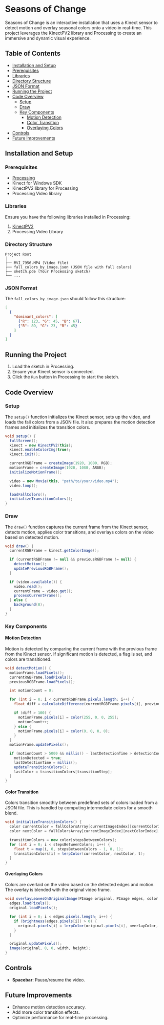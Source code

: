 # Seasons of Change

Seasons of Change is an interactive installation that uses a Kinect sensor to detect motion and overlay seasonal colors onto a video in real-time. This project leverages the KinectPV2 library and Processing to create an immersive and dynamic visual experience.

## Table of Contents

- [Installation and Setup](#installation-and-setup)
- [Prerequisites](#prerequisites)
- [Libraries](#libraries)
- [Directory Structure](#directory-structure)
- [JSON Format](#json-format)
- [Running the Project](#running-the-project)
- [Code Overview](#code-overview)
  - [Setup](#setup)
  - [Draw](#draw)
  - [Key Components](#key-components)
    - [Motion Detection](#motion-detection)
    - [Color Transition](#color-transition)
    - [Overlaying Colors](#overlaying-colors)
- [Controls](#controls)
- [Future Improvements](#future-improvements)

## Installation and Setup

### Prerequisites

- [Processing](https://processing.org/download/)
- Kinect for Windows SDK
- KinectPV2 library for Processing
- Processing Video library

### Libraries

Ensure you have the following libraries installed in Processing:

1. [KinectPV2](https://github.com/ThomasLengeling/KinectPV2)
2. Processing Video Library

### Directory Structure

```
Project Root
│
├── MVI_7956.MP4 (Video file)
├── fall_colors_by_image.json (JSON file with fall colors)
├── sketch.pde (Your Processing sketch)
└── ...
```

### JSON Format

The `fall_colors_by_image.json` should follow this structure:

```json
[
  {
    "dominant_colors": [
      {"R": 123, "G": 45, "B": 67},
      {"R": 89, "G": 23, "B": 45}
    ]
  }
]
```

## Running the Project

1. Load the sketch in Processing.
2. Ensure your Kinect sensor is connected.
3. Click the `Run` button in Processing to start the sketch.

## Code Overview

### Setup

The `setup()` function initializes the Kinect sensor, sets up the video, and loads the fall colors from a JSON file. It also prepares the motion detection frames and initializes the transition colors.

```java
void setup() {
  fullScreen();
  kinect = new KinectPV2(this);
  kinect.enableColorImg(true);
  kinect.init();

  currentRGBFrame = createImage(1920, 1080, RGB);
  motionFrame = createImage(1920, 1080, ARGB);
  initializeMotionFrame();

  video = new Movie(this, "path/to/your/video.mp4");
  video.loop();

  loadFallColors();
  initializeTransitionColors();
}
```

### Draw

The `draw()` function captures the current frame from the Kinect sensor, detects motion, applies color transitions, and overlays colors on the video based on detected motion.

```java
void draw() {
  currentRGBFrame = kinect.getColorImage();

  if (currentRGBFrame != null && previousRGBFrame != null) {
    detectMotion();
    updatePreviousRGBFrame();
  }

  if (video.available()) {
    video.read();
    currentFrame = video.get();
    processCurrentFrame();
  } else {
    background(0);
  }
}
```

### Key Components

#### Motion Detection

Motion is detected by comparing the current frame with the previous frame from the Kinect sensor. If significant motion is detected, a flag is set, and colors are transitioned.

```java
void detectMotion() {
  motionFrame.loadPixels();
  currentRGBFrame.loadPixels();
  previousRGBFrame.loadPixels();

  int motionCount = 0;

  for (int i = 0; i < currentRGBFrame.pixels.length; i++) {
    float diff = calculateDifference(currentRGBFrame.pixels[i], previousRGBFrame.pixels[i]);

    if (diff > 100) {
      motionFrame.pixels[i] = color(255, 0, 0, 255);
      motionCount++;
    } else {
      motionFrame.pixels[i] = color(0, 0, 0, 0);
    }
  }
  motionFrame.updatePixels();

  if (motionCount > 5000 && millis() - lastDetectionTime > detectionCooldown) {
    motionDetected = true;
    lastDetectionTime = millis();
    updateTransitionColors();
    lastColor = transitionColors[transitionStep];
  }
}
```

#### Color Transition

Colors transition smoothly between predefined sets of colors loaded from a JSON file. This is handled by computing intermediate colors for a smooth blend.

```java
void initializeTransitionColors() {
  color currentColor = fallColorsArray[currentImageIndex][currentColorIndex];
  color nextColor = fallColorsArray[currentImageIndex][nextColorIndex];

  transitionColors = new color[stepsBetweenColors];
  for (int i = 0; i < stepsBetweenColors; i++) {
    float t = map(i, 0, stepsBetweenColors - 1, 0, 1);
    transitionColors[i] = lerpColor(currentColor, nextColor, t);
  }
}
```

#### Overlaying Colors

Colors are overlaid on the video based on the detected edges and motion. The overlay is blended with the original video frame.

```java
void overlayLeavesOnOriginalImage(PImage original, PImage edges, color overlayColor) {
  edges.loadPixels();
  original.loadPixels();

  for (int i = 0; i < edges.pixels.length; i++) {
    if (brightness(edges.pixels[i]) > 0) {
      original.pixels[i] = lerpColor(original.pixels[i], overlayColor, 0.8);
    }
  }

  original.updatePixels();
  image(original, 0, 0, width, height);
}
```

## Controls

- **Spacebar**: Pause/resume the video.

## Future Improvements

- Enhance motion detection accuracy.
- Add more color transition effects.
- Optimize performance for real-time processing.
